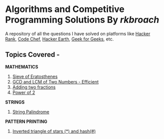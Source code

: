 # Algorithms and Competitive Programming Solutions By *rkbroach*
A repository of all the questions I have solved on platforms like [Hacker Rank](https://www.hackerrank.com/rkbroach?hr_r=1), [Code Chef](https://www.codechef.com/users/rkbroach), [Hacker Earth](https://www.hackerearth.com/@rkbroach), [Geek for Geeks](https://auth.geeksforgeeks.org/user/RohanBroach/profile), etc. 

## Topics Covered - 
**MATHEMATICS**
1. [Sieve of Eratosthenes](https://github.com/rkbroach/Algorithms-and-Competitive-Programming-Solutions-By-rkbroach/blob/master/mathematics/sieve-of-eratosthenes.cpp)
2. [GCD and LCM of Two Numbers - Efficient](https://github.com/rkbroach/Algorithms-and-Competitive-Programming-Solutions-By-rkbroach/blob/master/mathematics/gcd-and-lcm-of-two-numbers.cpp)
3. [Adding two fractions](https://github.com/rkbroach/Algorithms-and-Competitive-Programming-Solutions-By-rkbroach/blob/master/mathematics/add-two-fractions.cpp)
4. [Power of 2](https://github.com/rkbroach/Algorithms-and-Competitive-Programming-Solutions-By-rkbroach/blob/master/mathematics/power-of-2.cpp)

**STRINGS**
1. [String Palindrome](https://github.com/rkbroach/Algorithms-and-Competitive-Programming-Solutions-By-rkbroach/tree/master/strings)

**PATTERN PRINTING**
1. [Inverted triangle of stars (*) and hash(#)](https://github.com/rkbroach/Algorithms-and-Competitive-Programming-Solutions-By-rkbroach/blob/master/pattern%20printing/inverted%20triangle%20of%20stars%20and%20hash.cpp)

